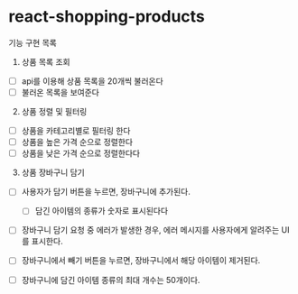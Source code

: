 # react-shopping-products

기능 구현 목록
1. 상품 목록 조회
- [ ] api를 이용해 상품 목록을 20개씩 불러온다
- [ ] 불러온 목록을 보여준다
2. 상품 정렬 및 필터링
- [ ] 상품을 카테고리별로 필터링 한다
- [ ] 상품을 높은 가격 순으로 정렬한다
- [ ] 상품을 낮은 가격 순으로 정렬한다다
3. 상품 장바구니 담기
- [ ] 사용자가 담기 버튼을 누르면, 장바구니에 추가된다.
    - [ ] 담긴 아이템의 종류가 숫자로 표시된다다
- [ ] 장바구니 담기 요청 중 에러가 발생한 경우, 에러 메시지를 사용자에게 알려주는 UI를 표시한다.
- [ ] 장바구니에서 빼기 버튼을 누르면, 장바구니에서 해당 아이템이 제거된다.
- [ ] 장바구니에 담긴 아이템 종류의 최대 개수는 50개이다.
  